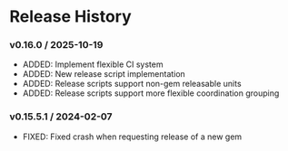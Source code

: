 # Release History

### v0.16.0 / 2025-10-19

* ADDED: Implement flexible CI system
* ADDED: New release script implementation
* ADDED: Release scripts support non-gem releasable units
* ADDED: Release scripts support more flexible coordination grouping

### v0.15.5.1 / 2024-02-07

* FIXED: Fixed crash when requesting release of a new gem
